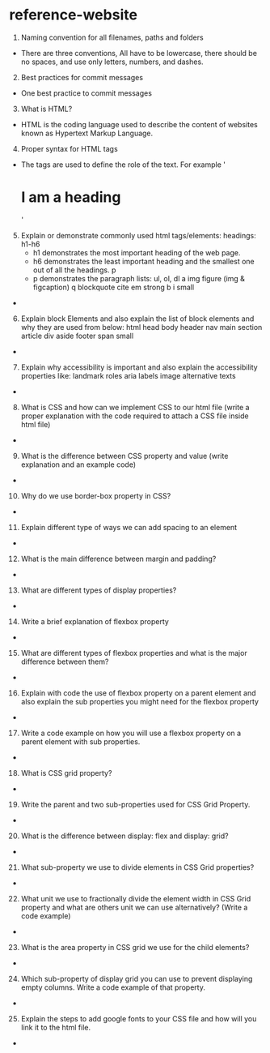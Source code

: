 # reference-website

1. Naming convention for all filenames, paths and folders
- There are three conventions, All have to be lowercase, there should be no spaces, and use only letters, numbers, and dashes.

2. Best practices for commit messages
- One best practice to commit messages 

3. What is HTML?
- HTML is the coding language used to describe the content of websites known as Hypertext Markup Language.

4. Proper syntax for HTML tags
- The tags are used to define the role of the text. For example '<h1>I am a heading</h1>'

5. Explain or demonstrate commonly used html tags/elements:
    headings: h1-h6
    - h1 demonstrates the most important heading of the web page. 
    - h6 demonstrates the least important heading and the smallest one out of all the headings.
    p
    - p demonstrates the paragraph 
    lists: ul, ol, dl
    a
    img
    figure (img & figcaption)
    q
    blockquote
    cite
    em
    strong
    b
    i
    small
- 

6. Explain block Elements and also explain the list of block elements and why they are used from below:
    html
    head
    body
    header
    nav
    main
    section
    article
    div
    aside
    footer
    span
    small
- 

7. Explain why accessibility is important and also explain the accessibility properties like:
    landmark roles
    aria labels
    image alternative texts
- 

8. What is CSS and how can we implement CSS to our html file (write a proper explanation with the code required to attach a CSS file inside html file)
- 

9. What is the difference between CSS property and value (write explanation and an example code)
- 

10. Why do we use border-box property in CSS?
- 

11. Explain different type of ways we can add spacing to an element
- 

12. What is the main difference between margin and padding?
- 

13. What are different types of display properties?
- 

14. Write a brief explanation of flexbox property
-

15. What are different types of flexbox properties and what is the major difference between them?
- 

16. Explain with code the use of flexbox property on a parent element and also explain the sub properties you might need for the flexbox property
- 

17. Write a code example on how you will use a flexbox property on a parent element with sub properties.
- 

18. What is CSS grid property?
- 

19. Write the parent and two sub-properties used for CSS Grid Property.
- 

20. What is the difference between display: flex and display: grid?
- 

21. What sub-property we use to divide elements in CSS Grid properties?
- 

22. What unit we use to fractionally divide the element width in CSS Grid property and what are others unit we can use alternatively? (Write a code example)
- 

23. What is the area property in CSS grid we use for the child elements?
- 

24. Which sub-property of display grid you can use to prevent displaying empty columns. Write a code example of that property.
- 

25. Explain the steps to add google fonts to your CSS file and how will you link it to the html file.
- 